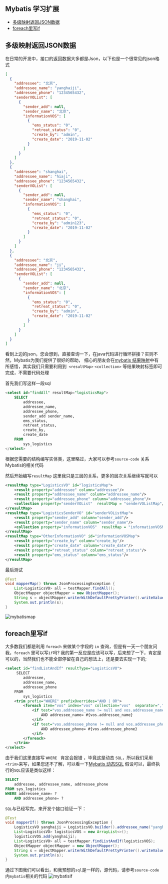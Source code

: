 ## Mybatis 学习扩展

* [多级映射返回JSON数据](#多级映射返回JSON数据)
* [foreach里写if](#foreach里写if)

##  多级映射返回JSON数据
在日常的开发中，接口的返回数据大多都是Json，以下也是一个很常见的json格式
```json
[
  {
    "addressee": "北京",
    "addressee_name": "yanghaiji",
    "addressee_phone": "1234565432",
    "senderVOList": [
      {
        "sender_add": null,
        "sender_name": "北京",
        "informationVOS": [
          {
            "ems_status": "0",
            "retreat_status": "0",
            "create_by": "admin",
            "create_date": "2019-11-02"
          }
        ]
      }
    ]
  },
  {
    "addressee": "shanghai",
    "addressee_name": "hiaji",
    "addressee_phone": "1234565432",
    "senderVOList": [
      {
        "sender_add": null,
        "sender_name": "shanghai",
        "informationVOS": [
          {
            "ems_status": "0",
            "retreat_status": "0",
            "create_by": "admin123",
            "create_date": "2019-11-02"
          }
        ]
      }
    ]
  },
  {
    "addressee": "北京",
    "addressee_name": "ji",
    "addressee_phone": "1234565432",
    "senderVOList": [
      {
        "sender_add": null,
        "sender_name": "北京",
        "informationVOS": [
          {
            "ems_status": "0",
            "retreat_status": "0",
            "create_by": "admin",
            "create_date": "2019-11-02"
          }
        ]
      }
    ]
  }
]
```
看到上边的json，您会想到，直接查询一下，在java代码进行循环拼接？实则不然，Mybatis为我们提供了很好的帮助，
细心的朋友会在[mybatis 结果映射](结果映射.md)中有所感悟，其实我们只需要利用到` <resultMap>` `<collection>`
等结果映射标签即可完成，不需要代码处理

首先我们写这样一段sql
```sql
<select id="findAll" resultMap="logisticsMap">
    SELECT
        addressee,
        addressee_name,
        addressee_phone,
        sender_add sender_name,
        ems_status,
        retreat_status,
        create_by,
        create_date
    FROM
        sys_logistics
</select>
```
根据您需要的结构编写实体类，这里略过，大家可以参考`source-code` 关系Mybatis的相关代码

然后开始编写`resultMap`
这里我只是三层的关系，更多的层次关系继续写就可以
```xml
<resultMap type="LogisticsVO" id="logisticsMap">
    <result property="addressee" column="addressee"/>
    <result property="addressee_name" column="addressee_name"/>
    <result property="addressee_phone" column="addressee_phone"/>
    <collection property="senderVOList"  resultMap = "senderVOListMap"/>
</resultMap>
<resultMap type="LogisticsSenderVO" id="senderVOListMap">
    <result property="sender_add" column="sender_add"/>
    <result property="sender_name" column="sender_name"/>
    <collection property="informationVOS"  resultMap = "informationVOSMap"/>
</resultMap>
<resultMap type="OtherInformationVO" id="informationVOSMap">
    <result property="create_by" column="create_by"/>
    <result property="create_date" column="create_date"/>
    <result property="retreat_status" column="retreat_status"/>
    <result property="ems_status" column="ems_status"/>
</resultMap>
```
最后测试
```java
@Test
void mapperMap() throws JsonProcessingException {
    List<LogisticsVO> all = testMapper.findAll();
    ObjectMapper objectMapper = new ObjectMapper();
    String s = objectMapper.writerWithDefaultPrettyPrinter().writeValueAsString(all);
    System.out.println(s);
}
```
![mybatismap](../../../doc/mybatis/mybatismap.png)

## foreach里写if

大多数我们都是利用 `foreach` 来做某个字段的 `in` 查询，但是有一天一个朋友问我，`foreach` 里可以写`if`吗?
我的第一反应是应该可以写，后来想了一下，肯定是可以的，当然我们也不能全部停留在自己的想法上，还是要去实现一下的;
```xml
<select id="findListAndIf" resultType="LogisticsVO">
     SELECT
        addressee,
        addressee_name,
        addressee_phone
    FROM
        sys_logistics
    <trim prefix="WHERE" prefixOverrides="AND | OR">
        <foreach item="vos" index="vos" collection="vos"  separator="," >
            <if test="vos.addressee_name != null and vos.addressee_name != ''">
                AND addressee_name= #{vos.addressee_name}
            </if>
            <if test="vos.addressee_phone != null and vos.addressee_phone != ''">
                AND addressee_phone= #{vos.addressee_phone}
            </if>
        </foreach>
    </trim>
</select>
```
由于我们这里直接写 `WHERE ` 肯定会报错 ，毕竟这是动态 `SQL`，所以我们采用`<trim>`来写，如果您还不了解，可以看一下[Mybatis 动态SQL](动态SQL.md)
假设可以，最终执行的`SQL`应该是类似这样：
```sql
SELECT 
    addressee, addressee_name, addressee_phone 
FROM sys_logistics 
WHERE addressee_name= ? 
    AND addressee_phone= ? 
```

`SQL`与已经写完，来开发个接口验证一下：
```java
@Test
void mapperIf() throws JsonProcessingException {
    LogisticsVO yanghaiji = LogisticsVO.builder().addressee_name("yanghaiji").addressee_phone("1234565432").build();
    List<LogisticsVO> logisticsVOS = new ArrayList<>();
    logisticsVOS.add(yanghaiji);
    List<LogisticsVO> all = testMapper.findListAndIf(logisticsVOS);
    ObjectMapper objectMapper = new ObjectMapper();
    String s = objectMapper.writerWithDefaultPrettyPrinter().writeValueAsString(all);
    System.out.println(s);
}
```
通过下图我们可以看出，和我预想的`sql`是一样的，源代码，请参考`source-code` 内`mybatis`相关的代码
![mybatisif](../../../doc/mybatis/mybatisif.png)
